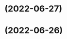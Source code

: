 # [](https://github.com/aliuq/Register-Completion/compare/v0.0.15...v) (2022-06-27)



#  (2022-06-26)




